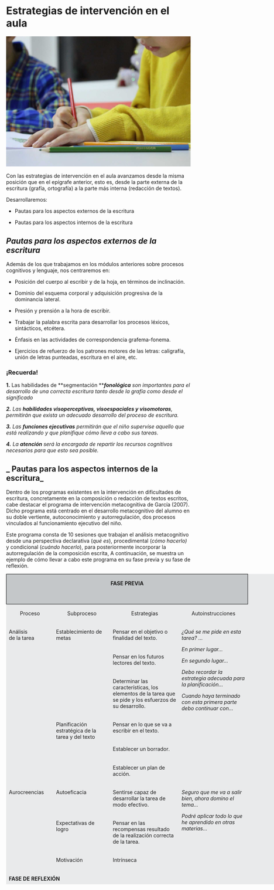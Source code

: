 # Estrategias de intervención en el aula


![niño dibujando. Imagen tomada de Pixabay](/assets/Escribir.jpg)
  
Con las estrategias de intervención en el aula avanzamos desde la misma posición que en el epígrafe anterior, esto es, desde la parte externa de la escritura (grafía, ortografía) a la parte más interna (redacción de textos).

Desarrollaremos:

*   Pautas para los aspectos externos de la escritura

*   Pautas para los aspectos internos de la escritura  

## **_Pautas para los aspectos externos de la escritura_**

Además de los que trabajamos en los módulos anteriores sobre procesos cognitivos y lenguaje, nos centraremos en:

*   Posición del cuerpo al escribir y de la hoja, en términos de inclinación.
    
*   Dominio del esquema corporal y adquisición progresiva de la dominancia lateral.
    
*   Presión y prensión a la hora de escribir.
    
*   Trabajar la palabra escrita para desarrollar los procesos léxicos, sintácticos, etcétera.
    
*   Énfasis en las actividades de correspondencia grafema-fonema.
    
*   Ejercicios de refuerzo de los patrones motores de las letras: caligrafía, unión de letras punteadas, escritura en el aire, etc.
    

### ¡Recuerda!

**1.** Las habilidades de **segmentación **_**fonológica** son importantes para el desarrollo de una correcta escritura tanto desde la grafía como desde el significado_

_**2.** Las **habilidades visoperceptivas, visoespaciales y visomotoras**, permitirán que exista un adecuado desarrollo del proceso de escritura._

_**3.** Las **funciones ejecutivas** permitirán que el niño supervise aquello que está realizando y que planifique cómo lleva a cabo sus tareas._

_**4.** La **atención** será la encargada de repartir los recursos cognitivos necesarios para que esto sea posible._

## **_  Pautas para los aspectos internos de la escritura_**

Dentro de los programas existentes en la intervención en dificultades de escritura, concretamente en la composición o redacción de textos escritos, cabe destacar el programa de intervención metacognitiva de García (2007). Dicho programa está centrado en el desarrollo metacognitivo del alumno en su doble vertiente, autoconocimiento y autorregulación, dos procesos vinculados al funcionamiento ejecutivo del niño.

Este programa consta de 10 sesiones que trabajan el análisis metacognitivo desde una perspectiva declarativa (_qué es_), procedimental (_cómo hacerlo)_ y condicional (_cuándo hacerlo_), para posteriormente incorporar la autorregulación de la composición escrita, A continuación, se muestra un ejemplo de cómo llevar a cabo este programa en su fase previa y su fase de reflexión.

<table style="width: 1016px; height: 847px; background-color: #e9eaeb; border: 0px solid #000000;" border="0" cellspacing="0" cellpadding="0">
<tbody>
<tr>
<td style="background-color: #c4c7c9; width: 604px; border: 1px solid #000000;" colspan="4">
<p class="CabeceraTB2009ParaTablas" style="text-align: center;"><b>FASE PREVIA</b></p>
<p class="CabeceraTB2009ParaTablas">&nbsp;</p>
</td>
</tr>
<tr>
<td width="115">
<p align="center" class="TextonormalTB2009ParaTablas">Proceso</p>
</td>
<td width="141">
<p align="center" class="TextonormalTB2009ParaTablas">Subproceso</p>
</td>
<td width="174">
<p align="center" class="TextonormalTB2009ParaTablas">Estrategias</p>
</td>
<td width="174">
<p align="center" class="TextonormalTB2009ParaTablas">Autoinstrucciones</p>
</td>
</tr>
<tr>
<td width="115" valign="top" rowspan="6">
<p align="left" class="TextonormalTB2009ParaTablas">Análisis <br> de la tarea</p>
</td>
<td width="141" valign="top" rowspan="3">
<p class="TextonormalTB2009ParaTablas">Establecimiento de metas</p>
</td>
<td width="174" valign="top">
<p class="TextonormalTB2009ParaTablas">Pensar en el objetivo o finalidad del texto.</p>
</td>
<td width="174" valign="top" rowspan="6">
<p class="TextonormalTB2009ParaTablas"><i>¿Qué se me pide en esta tarea? …</i></p>
<p class="TextonormalTB2009ParaTablas"><i>En primer lugar…</i></p>
<p class="TextonormalTB2009ParaTablas"><i>En segundo lugar…</i></p>
<p class="TextonormalTB2009ParaTablas"><i>Debo recordar la estrategia adecuada para la planificación…</i></p>
<p class="TextonormalTB2009ParaTablas"><i>Cuando haya terminado con esta primera parte debo continuar con…</i></p>
</td>
</tr>
<tr>
<td width="174" valign="top">
<p class="TextonormalTB2009ParaTablas">Pensar en los futuros lectores del texto.</p>
</td>
</tr>
<tr>
<td width="174" valign="top">
<p class="TextonormalTB2009ParaTablas">Determinar las características, los elementos de la tarea que se pide y los esfuerzos de su desarrollo.</p>
</td>
</tr>
<tr>
<td width="141" valign="top" rowspan="3">
<p align="left" class="TextonormalTB2009ParaTablas">Planificación estratégica de la tarea y del texto</p>
</td>
<td width="174" valign="top">
<p class="TextonormalTB2009ParaTablas">Pensar en lo que se va a escribir en el texto.</p>
</td>
</tr>
<tr>
<td width="174" valign="top">
<p class="TextonormalTB2009ParaTablas">Establecer un borrador.</p>
</td>
</tr>
<tr>
<td width="174" valign="top">
<p class="TextonormalTB2009ParaTablas">Establecer un plan de acción.</p>
</td>
</tr>
<tr>
<td width="115" valign="top" rowspan="3">
<p align="left" class="TextonormalTB2009ParaTablas">Aurocreencias</p>
</td>
<td width="141" valign="top">
<p class="TextonormalTB2009ParaTablas">Autoeficacia</p>
</td>
<td width="174" valign="top">
<p class="TextonormalTB2009ParaTablas">Sentirse capaz de desarrollar la tarea de modo efectivo.</p>
</td>
<td width="174" valign="top" rowspan="3">
<p class="TextonormalTB2009ParaTablas"><i>Seguro que me va a salir bien, ahora domino el tema…</i></p>
<p class="TextonormalTB2009ParaTablas"><i>Podré aplicar todo lo que he aprendido en otras materias…</i></p>
</td>
</tr>
<tr>
<td width="141" valign="top">
<p class="TextonormalTB2009ParaTablas">Expectativas de logro</p>
</td>
<td width="174" valign="top">
<p class="TextonormalTB2009ParaTablas">Pensar en las recompensas resultado de la realización correcta de la tarea.</p>
</td>
</tr>
<tr>
<td width="141" valign="top">
<p class="TextonormalTB2009ParaTablas">Motivación</p>
</td>
<td width="174" valign="top">
<p class="TextonormalTB2009ParaTablas">Intrínseca</p>
</td>
</tr>
<tr>
<td width="604" colspan="4">
<p class="CabeceraTB2009ParaTablas"><b>FASE DE REFLEXIÓN</b></p>
</td>
</tr>
<tr>
<td width="115" valign="top" rowspan="6">
<p class="TextonormalTB2009ParaTablas">Autojuicios</p>
</td>
<td width="141" valign="top" rowspan="5">
<p class="TextonormalTB2009ParaTablas">Autoevaluaciones</p>
</td>
<td width="174" valign="top">
<p class="TextonormalTB2009ParaTablas">Tener en cuenta el objetivo o finalidad del texto para evaluar si se ha conseguido la meta.</p>
</td>
<td width="174" valign="top" rowspan="5">
<p class="TextonormalTB2009ParaTablas"><i>¿Qué es lo primero que tengo que hacer una vez que he acabado el texto? …</i></p>
<p class="TextonormalTB2009ParaTablas"><i>En primer lugar debo revisar…</i></p>
<p class="TextonormalTB2009ParaTablas"><i>En segundo lugar debo revisar…</i></p>
<p class="TextonormalTB2009ParaTablas"><i>¿Es correcta esta palabra? …</i></p>
</td>
</tr>
<tr>
<td width="174" valign="top">
<p class="TextonormalTB2009ParaTablas">Releer el texto escrito</p>
</td>
</tr>
<tr>
<td width="174" valign="top">
<p class="TextonormalTB2009ParaTablas">Evaluar los fallos del texto.</p>
</td>
</tr>
<tr>
<td width="174" valign="top">
<p class="TextonormalTB2009ParaTablas">Hacer un plan para organizar la revisión del texto.</p>
</td>
</tr>
<tr>
<td width="174" valign="top">
<p class="TextonormalTB2009ParaTablas">Corregir los fallos mecánicos y sustantivos.</p>
</td>
</tr>
<tr>
<td width="141" valign="top">
<p class="TextonormalTB2009ParaTablas">Atribuciones</p>
</td>
<td width="174" valign="top">
<p class="TextonormalTB2009ParaTablas">Inferencias sobre lo realizado.</p>
</td>
<td width="174" valign="top">
<p class="TextonormalTB2009ParaTablas"><i>Me he esforzado y ahí están los resultados, es un gran texto.</i></p>
</td>
</tr>
<tr>
<td width="115" valign="top">
<p class="TextonormalTB2009ParaTablas">Autorreacciones</p>
</td>
<td width="141" valign="top">
<p class="TextonormalTB2009ParaTablas">Grado de satisfacción</p>
</td>
<td width="174" valign="top">
<p class="TextonormalTB2009ParaTablas">Establecer el grado de satisfacción con lo realizado.</p>
</td>
<td width="174" valign="top">
<p class="TextonormalTB2009ParaTablas">Me ha quedado fenomenal.</p>
</td>
</tr>
<tr>
<td width="604" valign="top" colspan="4">
<p align="right" class="Pie2009Cuerpo">Tomado de García (2007): «Intervención metacognitiva en la composición escrita en alumnos con dificultades en el desarrollo», en <i>Dificultades del desarrollo. Evaluación e intervención</i>. Madrid: Pirámide.</p>
<p align="right" class="Pie2009Cuerpo">&nbsp;</p>
</td>
</tr>
</tbody>
</table>
